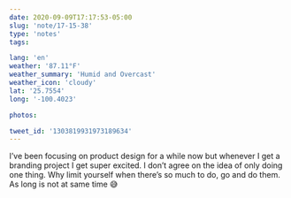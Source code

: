 ```yaml
---
date: 2020-09-09T17:17:53-05:00
slug: 'note/17-15-38'
type: 'notes'
tags:

lang: 'en'
weather: '87.11°F'
weather_summary: 'Humid and Overcast'
weather_icon: 'cloudy'
lat: '25.7554'
long: '-100.4023'

photos:

tweet_id: '1303819931973189634'
---
```

I’ve been focusing on product design for a while now but whenever I get a branding project I get super excited. I don’t agree on the idea of only doing one thing. Why limit yourself when there’s so much to do, go and do them. 
As long is not at same time 😅 